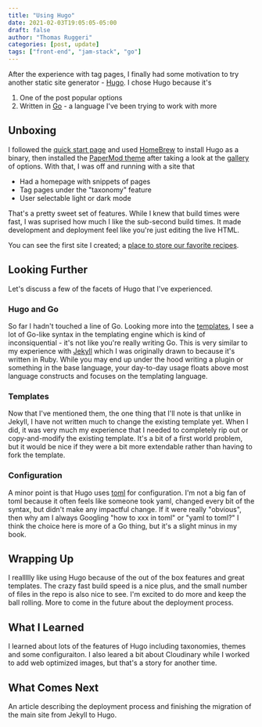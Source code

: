 ```yaml
---
title: "Using Hugo"
date: 2021-02-03T19:05:05-05:00
draft: false
author: "Thomas Ruggeri"
categories: [post, update]
tags: ["front-end", "jam-stack", "go"]
---
```


After the experience with tag pages, I finally had some motivation to try another
static site generator - [Hugo](https://gohugo.io/). I chose Hugo because it's

1. One of the post popular options
1. Written in [Go](https://golang.org/) - a language I've been trying to work with more

## Unboxing

I followed the [quick start page](https://gohugo.io/getting-started/quick-start/) and used
[HomeBrew](https://brew.sh/) to install Hugo as a binary, then installed the
[PaperMod theme](https://themes.gohugo.io/hugo-papermod/) after taking a look at the
[gallery](https://themes.gohugo.io/) of options. With that, I was off and running with a site that

* Had a homepage with snippets of pages
* Tag pages under the "taxonomy" feature
* User selectable light or dark mode

That's a pretty sweet set of features. While I knew that build times were fast, I was suprised
how much I like the sub-second build times. It made development and deployment feel like you're
just editing the live HTML.

You can see the first site I created; a
[place to store our favorite recipes](https://recipe-book.truggeri.com).

## Looking Further

Let's discuss a few of the facets of Hugo that I've experienced.

### Hugo and Go

So far I hadn't touched a line of Go. Looking more into the
[templates](https://gohugo.io/templates/introduction/), I see a lot of Go-like syntax
in the templating engine which is kind of inconsiquential - it's not like you're really writing Go.
This is very similar to my experience with [Jekyll](https://jekyllrb.com/) which I was originally
drawn to because it's written in Ruby. While you may end up under the hood writing a plugin or
something in the base language, your day-to-day usage floats above most language constructs and
focuses on the templating language.

### Templates

Now that I've mentioned them, the one thing that I'll note is that unlike in Jekyll, I have not written
much to change the existing template yet. When I did, it was very much my experience that I needed to
completely rip out or copy-and-modify the existing template. It's a bit of a first world problem,
but it would be nice if they were a bit more extendable rather than having to fork the template.

### Configuration

A minor point is that Hugo uses [toml](https://github.com/toml-lang/toml) for configuration.
I'm not a big fan of toml because it often feels like someone took yaml,
changed every bit of the syntax, but didn't make any impactful change. If it were really "obvious",
then why am I always Googling "how to xxx in toml" or "yaml to toml?"
I think the choice here is more of a Go thing, but it's a slight minus in my book.

## Wrapping Up

I reallllly like using Hugo because of the out of the box features and great templates.
The crazy fast build speed is a nice plus, and the small number of files in the repo is also
nice to see. I'm excited to do more and keep the ball rolling. More to come in the future
about the deployment process.

## What I Learned

I learned about lots of the features of Hugo including taxonomies, themes and some configuraiton.
I also leared a bit about Cloudinary while I worked to add web optimized images, but that's a
story for another time.

## What Comes Next

An article describing the deployment process and finishing the migration of the main site from
Jekyll to Hugo.
